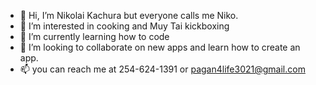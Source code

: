- 👋 Hi, I’m Nikolai Kachura but everyone calls me Niko.
- 👀 I’m interested in cooking and Muy Tai kickboxing
- 🌱 I’m currently learning how to code
- 💞️ I’m looking to collaborate on new apps and learn how to create an app.
- 📫 you can reach me at 254-624-1391 or pagan4life3021@gmail.com

<!---
Nkachura9484/Nkachura9484 is a ✨ special ✨ repository because its `README.md` (this file) appears on your GitHub profile.
You can click the Preview link to take a look at your changes.
--->

